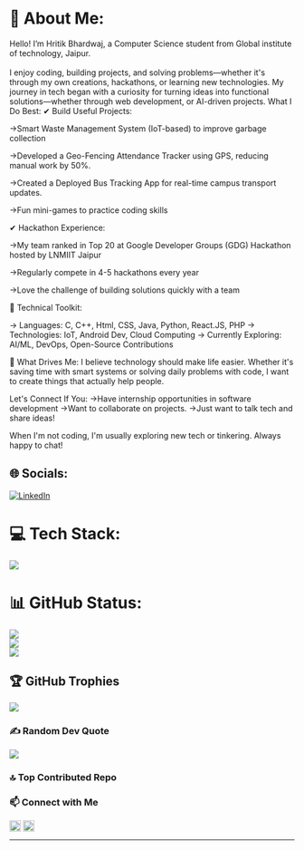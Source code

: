 # 💫 About Me:
Hello! I’m Hritik Bhardwaj, a Computer Science student from Global institute of technology, Jaipur.<br><br> I enjoy coding, building projects, and solving problems—whether it's through my own creations, hackathons, or learning new technologies. My journey in tech began with a curiosity for turning ideas into functional solutions—whether through web development, or AI-driven projects.
What I Do Best:
✔ Build Useful Projects:

→Smart Waste Management System (IoT-based) to improve garbage collection

→Developed a Geo-Fencing Attendance Tracker using GPS, reducing manual work by 50%.

→Created a Deployed Bus Tracking App for real-time campus transport updates.

→Fun mini-games to practice coding skills

✔ Hackathon Experience:

→My team ranked in Top 20 at Google Developer Groups (GDG) Hackathon hosted by LNMIIT Jaipur

→Regularly compete in 4-5 hackathons every year

→Love the challenge of building solutions quickly with a team

🔧 Technical Toolkit:

→ Languages: C, C++, Html, CSS, Java, Python, React.JS, PHP
→ Technologies: IoT, Android Dev, Cloud Computing
→ Currently Exploring: AI/ML, DevOps, Open-Source Contributions

🌟 What Drives Me:
I believe technology should make life easier. Whether it's saving time with smart systems or solving daily problems with code, I want to create things that actually help people.

Let's Connect If You:
→Have internship opportunities in software development
→Want to collaborate on projects.
→Just want to talk tech and share ideas!

When I'm not coding, I'm usually exploring new tech or tinkering. Always happy to chat!


## 🌐 Socials:
[![LinkedIn](https://img.shields.io/badge/LinkedIn-%230077B5.svg?logo=linkedin&logoColor=white)](https://linkedin.com/in/hritik-bhardwajmsd/) 

# 💻 Tech Stack:
<p align="left">
  <img src="https://skillicons.dev/icons?i=python,fastapi,react,js,html,css,postgres,firebase,git,github,linux" />
</p>

# 📊 GitHub Status:
![](https://github-readme-stats.vercel.app/api?username=Hritik-innovate&theme=dark&hide_border=false&include_all_commits=true&count_private=false)<br/>
![](https://github-readme-streak-stats.herokuapp.com/?user=Hritik-innovate&theme=dark&hide_border=false)<br/>
![](https://github-readme-stats.vercel.app/api/top-langs/?username=Hritik-innovate&theme=dark&hide_border=false&include_all_commits=true&count_private=false&layout=compact)

## 🏆 GitHub Trophies
![](https://github-profile-trophy.vercel.app/?username=Hritik-innovate&theme=radical&no-frame=false&no-bg=false&margin-w=4)

### ✍️ Random Dev Quote
![](https://quotes-github-readme.vercel.app/api?type=vetical&theme=radical)

### 🔝 Top Contributed Repo



### 📫 Connect with Me

<p align="left">
  <a href="https://linkedin.com/in/your-link" target="blank"><img align="center" src="https://cdn.jsdelivr.net/npm/simple-icons@v3/icons/linkedin.svg" alt="linkedin" height="20" /></a>
  <a href="mailto:your@email.com"><img align="center" src="https://cdn.jsdelivr.net/npm/simple-icons@v3/icons/gmail.svg" alt="gmail" height="20" /></a>
</p>

---
